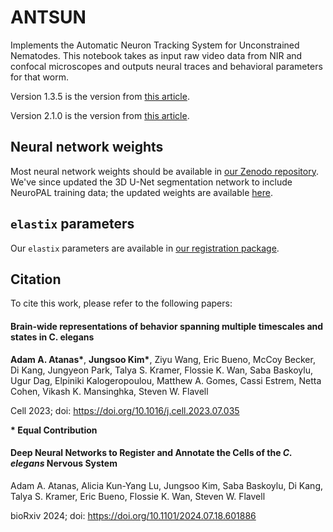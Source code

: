 # ANTSUN

Implements the Automatic Neuron Tracking System for Unconstrained Nematodes. This notebook takes as input raw video data from NIR and confocal microscopes and outputs neural traces and behavioral parameters for that worm.

Version 1.3.5 is the version from [this article](https://github.com/flavell-lab/AtanasKim-Cell2023/tree/main#citation).

Version 2.1.0 is the version from [this article](https://doi.org/10.1101/2024.07.18.601886).

## Neural network weights

Most neural network weights should be available in [our Zenodo repository](https://zenodo.org/records/8185377). We've since updated the 3D U-Net segmentation network to include NeuroPAL training data; the updated weights are available [here](https://www.dropbox.com/scl/fo/zn530f0lnw9p8wqssqfwq/h?rlkey=01izs13oa9ef4hdw9ielhaqcx&dl=0).

## `elastix` parameters

Our `elastix` parameters are available in [our registration package](https://github.com/flavell-lab/RegistrationGraph.jl/tree/master/params).


## Citation

To cite this work, please refer to the following papers:

#### Brain-wide representations of behavior spanning multiple timescales and states in C. elegans
**Adam A. Atanas\***, **Jungsoo Kim\***, Ziyu Wang, Eric Bueno, McCoy Becker, Di Kang, 
Jungyeon Park, Talya S. Kramer, Flossie K. Wan, Saba Baskoylu, Ugur Dag,  Elpiniki Kalogeropoulou,
Matthew A. Gomes, Cassi Estrem, Netta Cohen, Vikash K. Mansinghka, Steven W. Flavell

Cell 2023; doi: https://doi.org/10.1016/j.cell.2023.07.035

**\* Equal Contribution**

#### Deep Neural Networks to Register and Annotate the Cells of the *C. elegans* Nervous System
Adam A. Atanas, Alicia Kun-Yang Lu, Jungsoo Kim, Saba Baskoylu, Di Kang, Talya S. Kramer, Eric Bueno, Flossie K. Wan, Steven W. Flavell

bioRxiv 2024; doi: https://doi.org/10.1101/2024.07.18.601886
